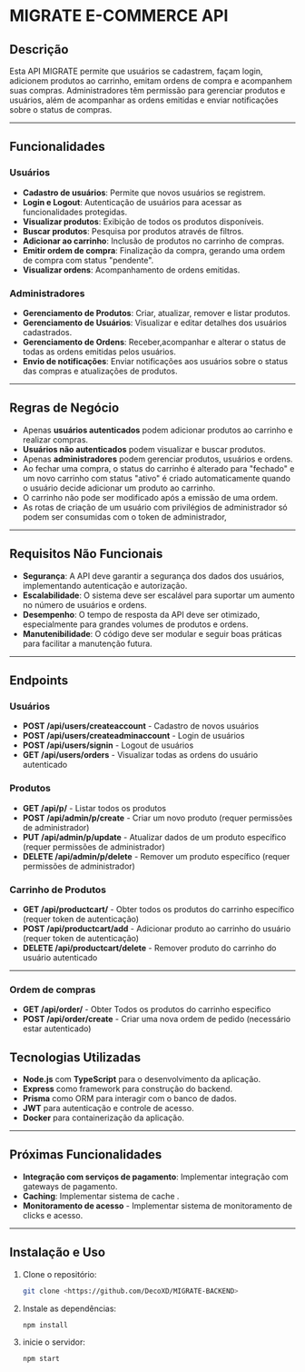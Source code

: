 # MIGRATE E-COMMERCE API

## Descrição

Esta API MIGRATE permite que usuários se cadastrem, façam login, adicionem produtos ao carrinho, emitam ordens de compra e acompanhem suas compras. Administradores têm permissão para gerenciar produtos e usuários, além de acompanhar as ordens emitidas e enviar notificações sobre o status de compras.

---

## Funcionalidades

### Usuários

- **Cadastro de usuários**: Permite que novos usuários se registrem.
- **Login e Logout**: Autenticação de usuários para acessar as funcionalidades protegidas.
- **Visualizar produtos**: Exibição de todos os produtos disponíveis.
- **Buscar produtos**: Pesquisa por produtos através de filtros.
- **Adicionar ao carrinho**: Inclusão de produtos no carrinho de compras.
- **Emitir ordem de compra**: Finalização da compra, gerando uma ordem de compra com status "pendente".
- **Visualizar ordens**: Acompanhamento de ordens emitidas.

### Administradores

- **Gerenciamento de Produtos**: Criar, atualizar, remover e listar produtos.
- **Gerenciamento de Usuários**: Visualizar e editar detalhes dos usuários cadastrados.
- **Gerenciamento de Ordens**: Receber,acompanhar e alterar o status de todas as ordens emitidas pelos usuários.
- **Envio de notificações**: Enviar notificações aos usuários sobre o status das compras e atualizações de produtos.

---

## Regras de Negócio

- Apenas **usuários autenticados** podem adicionar produtos ao carrinho e realizar compras.
- **Usuários não autenticados** podem visualizar e buscar produtos.
- Apenas **administradores** podem gerenciar produtos, usuários e ordens.
- Ao fechar uma compra, o status do carrinho é alterado para "fechado" e um novo carrinho com status "ativo" é criado automaticamente quando o usuário decide adicionar um produto ao carrinho.
- O carrinho não pode ser modificado após a emissão de uma ordem.
- As rotas de criação de um usuário com privilégios de administrador só podem ser consumidas com o token de administrador,
---

## Requisitos Não Funcionais

- **Segurança**: A API deve garantir a segurança dos dados dos usuários, implementando autenticação e autorização.
- **Escalabilidade**: O sistema deve ser escalável para suportar um aumento no número de usuários e ordens.
- **Desempenho**: O tempo de resposta da API deve ser otimizado, especialmente para grandes volumes de produtos e ordens.
- **Manutenibilidade**: O código deve ser modular e seguir boas práticas para facilitar a manutenção futura.

---

## Endpoints

### Usuários

- **POST /api/users/createaccount** - Cadastro de novos usuários
- **POST /api/users/createadminaccount** - Login de usuários
- **POST /api/users/signin** - Logout de usuários
- **GET /api/users/orders** - Visualizar todas as ordens do usuário autenticado

### Produtos
- **GET /api/p/** - Listar todos os produtos 
- **POST /api/admin/p/create** - Criar um novo produto (requer permissões de administrador)
- **PUT /api/admin/p/update** - Atualizar dados de um produto específico (requer permissões de administrador)
- **DELETE /api/admin/p/delete** - Remover um produto específico (requer permissões de administrador)

### Carrinho de Produtos
- **GET /api/productcart/** - Obter todos os produtos do carrinho específico (requer token de autenticação)
- **POST /api/productcart/add** - Adicionar produto ao carrinho do usuário (requer token de autenticação)
- **DELETE /api/productcart/delete** - Remover produto do carrinho do usuário autenticado

---

### Ordem de compras
- **GET /api/order/** - Obter Todos os produtos do carrinho especifico 
- **POST /api/order/create** - Criar uma nova ordem de pedido (necessário estar autenticado)

## Tecnologias Utilizadas

- **Node.js** com **TypeScript** para o desenvolvimento da aplicação.
- **Express** como framework para construção do backend.
- **Prisma** como ORM para interagir com o banco de dados.
- **JWT** para autenticação e controle de acesso.
- **Docker** para containerização da aplicação.


---

## Próximas Funcionalidades

- **Integração com serviços de pagamento**: Implementar integração com gateways de pagamento.
- **Caching**: Implementar sistema de cache .
- **Monitoramento de acesso** - Implementar sistema de monitoramento de clicks e acesso.
---

## Instalação e Uso

1. Clone o repositório:
   ```bash
   git clone <https://github.com/DecoXD/MIGRATE-BACKEND>

2. Instale as dependências:
   ```bash
   npm install

3. inicie o servidor:
   ```bash
   npm start
